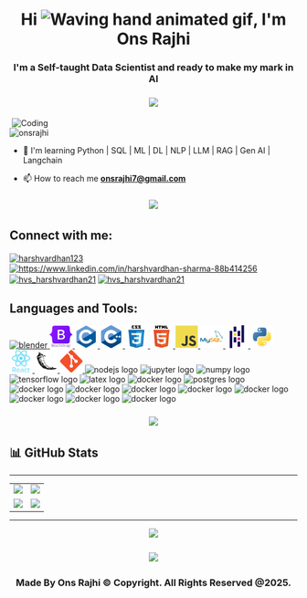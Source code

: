 <h1 align="center">Hi <img src="https://raw.githubusercontent.com/nixin72/nixin72/master/wave.gif" 
         alt="Waving hand animated gif"
         height="45"
         width="45" />, I'm Ons Rajhi</h1>
<h3 align="center">I'm a Self-taught Data Scientist and ready to make my mark in AI</h3>

<h3 align="center">
<img src="https://raw.githubusercontent.com/andreasbm/readme/master/assets/lines/colored.png">
</h3>

<img align="right" alt="Coding" width="500" src="https://cdn.dribbble.com/userupload/22228251/file/original-dd4133b41bcb1d2cef1679f2395ac06a.gif">

<p align="left"> <img src="https://komarev.com/ghpvc/?username=onsrajhi&label=Profile%20views&color=0e75b6&style=flat" alt="onsrajhi" /> </p>

- 🧠  I'm learning  Python | SQL | ML | DL | NLP | LLM | RAG | Gen AI | Langchain

- 📫 How to reach me **onsrajhi7@gmail.com**


<h3 align="center">
<img src="https://raw.githubusercontent.com/andreasbm/readme/master/assets/lines/colored.png">
</h3>

<h2 align="left">Connect with me:</h2>
<p align="left">
<a href="https://x.com/rajhi_ons?t=Q350PrW6eBFqZOLGOSJZNA&s=03" target="blank"><img align="center" src="https://raw.githubusercontent.com/rahuldkjain/github-profile-readme-generator/master/src/images/icons/Social/twitter.svg" alt="harshvardhan123" height="30" width="40" /></a>
<a href="https://www.linkedin.com/in/onsrj/" target="blank"><img align="center" src="https://raw.githubusercontent.com/rahuldkjain/github-profile-readme-generator/master/src/images/icons/Social/linked-in-alt.svg" alt="https://www.linkedin.com/in/harshvardhan-sharma-88b414256" height="30" width="40" /></a>
<a href="https://www.instagram.com/uns_rj/" target="blank"><img align="center" src="https://raw.githubusercontent.com/rahuldkjain/github-profile-readme-generator/master/src/images/icons/Social/instagram.svg" alt="hvs_harshvardhan21" height="30" width="40" /></a>
<a href="https://www.kaggle.com/onsrajhi" target="blank"><img align="center" src="https://raw.githubusercontent.com/rahuldkjain/github-profile-readme-generator/master/src/images/icons/Social/kaggle.svg" alt="hvs_harshvardhan21" height="30" width="40" /></a>
</p>

<h2 align="left">Languages and Tools:</h2>
<p align="left"> <a href="https://www.blender.org/" target="_blank" rel="noreferrer"> <img src="https://download.blender.org/branding/community/blender_community_badge_white.svg" alt="blender" width="40" height="40"/> </a> <a href="https://getbootstrap.com" target="_blank" rel="noreferrer"> <img src="https://raw.githubusercontent.com/devicons/devicon/master/icons/bootstrap/bootstrap-original-wordmark.svg" alt="bootstrap" width="40" height="40"/> </a> <a href="https://www.cprogramming.com/" target="_blank" rel="noreferrer"> <img src="https://raw.githubusercontent.com/devicons/devicon/master/icons/c/c-original.svg" alt="c" width="40" height="40"/> </a> <a href="https://www.w3schools.com/cpp/" target="_blank" rel="noreferrer"> <img src="https://raw.githubusercontent.com/devicons/devicon/master/icons/cplusplus/cplusplus-original.svg" alt="cplusplus" width="40" height="40"/> </a> <a href="https://www.w3schools.com/css/" target="_blank" rel="noreferrer"> <img src="https://raw.githubusercontent.com/devicons/devicon/master/icons/css3/css3-original-wordmark.svg" alt="css3" width="40" height="40"/> </a> <a href="https://www.w3.org/html/" target="_blank" rel="noreferrer"> <img src="https://raw.githubusercontent.com/devicons/devicon/master/icons/html5/html5-original-wordmark.svg" alt="html5" width="40" height="40"/> </a> <a href="https://developer.mozilla.org/en-US/docs/Web/JavaScript" target="_blank" rel="noreferrer"> <img src="https://raw.githubusercontent.com/devicons/devicon/master/icons/javascript/javascript-original.svg" alt="javascript" width="40" height="40"/> </a> <a href="https://www.mysql.com/" target="_blank" rel="noreferrer"> <img src="https://raw.githubusercontent.com/devicons/devicon/master/icons/mysql/mysql-original-wordmark.svg" alt="mysql" width="40" height="40"/> </a> <a href="https://pandas.pydata.org/" target="_blank" rel="noreferrer"> <img src="https://raw.githubusercontent.com/devicons/devicon/2ae2a900d2f041da66e950e4d48052658d850630/icons/pandas/pandas-original.svg" alt="pandas" width="40" height="40"/> </a> <a href="https://www.python.org" target="_blank" rel="noreferrer"> <img src="https://raw.githubusercontent.com/devicons/devicon/master/icons/python/python-original.svg" alt="python" width="40" height="40"/> </a> <a href="https://reactjs.org/" target="_blank" rel="noreferrer"> <img src="https://raw.githubusercontent.com/devicons/devicon/master/icons/react/react-original-wordmark.svg" alt="react" width="40" height="40"/> </a> <a href="https://flask-palletsprojects.org/" target="_blank" rel="noreferrer"> <img src="https://raw.githubusercontent.com/devicons/devicon/master/icons/flask/flask-original.svg" alt="flask" width="40" height="40"/> </a> <a href="https://git-scm.com/" target="_blank" rel="noreferrer"> <img src="https://raw.githubusercontent.com/devicons/devicon/master/icons/git/git-original.svg" alt="git" width="40" height="40"/> </a> <a> <img src="https://cdn.jsdelivr.net/gh/devicons/devicon/icons/nodejs/nodejs-original.svg" height="40" alt="nodejs logo" /> </a> <a> <img src="https://cdn.jsdelivr.net/gh/devicons/devicon/icons/jupyter/jupyter-original.svg" height="40" alt="jupyter logo"  /> </a> <a> <img src="https://cdn.jsdelivr.net/gh/devicons/devicon/icons/numpy/numpy-original.svg" height="40" alt="numpy logo"  /> </a> <a> <img src="https://cdn.jsdelivr.net/gh/devicons/devicon/icons/tensorflow/tensorflow-original.svg" height="40" alt="tensorflow logo"  /> </a> <a> <img src="https://cdn.jsdelivr.net/gh/devicons/devicon/icons/latex/latex-original.svg" height="40" alt="latex logo"  /> </a> <a> <img src="https://cdn.jsdelivr.net/gh/devicons/devicon/icons/docker/docker-original.svg" height="40" alt="docker logo"  /> </a> <a> <img src="https://cdn.jsdelivr.net/gh/devicons/devicon/icons/postgresql/postgresql-original.svg" height="40" alt="postgres logo"  /> </a> <a> <img src="https://cdn.jsdelivr.net/gh/devicons/devicon/icons/mongodb/mongodb-original.svg" height="40" alt="docker logo"  /> </a> <a> <img src="https://cdn.jsdelivr.net/gh/devicons/devicon/icons/tailwindcss/tailwindcss-original.svg" height="40" alt="docker logo"  /> </a> <a> <img src="https://cdn.jsdelivr.net/gh/devicons/devicon/icons/linux/linux-original.svg" height="40" alt="docker logo"  /> </a> <a> <img src="https://cdn.jsdelivr.net/gh/devicons/devicon/icons/keras/keras-original.svg" height="40" alt="docker logo"  /> </a> <a> <img src="https://cdn.jsdelivr.net/gh/devicons/devicon/icons/express/express-original-wordmark.svg" height="40" alt="docker logo"  /> </a> <a> <img src="https://cdn.jsdelivr.net/gh/devicons/devicon/icons/scikitlearn/scikitlearn-original.svg" height="40" alt="docker logo"  /> </a> <a> <img src="https://cdn.jsdelivr.net/gh/devicons/devicon/icons/matplotlib/matplotlib-original-wordmark.svg" height="40" alt="docker logo"  /> </a><a> <img src="https://cdn.jsdelivr.net/gh/devicons/devicon/icons/sequelize/sequelize-original.svg" height="40" alt="docker logo"  /> </a>

<h3 align="center">
<img src="https://raw.githubusercontent.com/andreasbm/readme/master/assets/lines/colored.png">
</h3>

## 📊 GitHub Stats

<hr>

<table>
  <tr>
    <td align="center">
      <img src="https://github-readme-stats.vercel.app/api?username=ONSRAJHI&show_icons=true&theme=radical" />
    </td>
    <td align="center">
      <img src="https://github-readme-stats.vercel.app/api/top-langs/?username=onsrajhi&langs_count=8&theme=radical&layout=compact" />
    </td>
  </tr>
  <tr>
    <td align="center">
      <img src="http://github-profile-summary-cards.vercel.app/api/cards/productive-time?username=onsrajhi&theme=radical&utcOffset=8" />
    </td>
    <td align="center">
      <img src="https://nirzak-streak-stats.vercel.app/?user=Harshvardhan2164&theme=radical" />
    </td>
  </tr>
</table>

<!-- | ![Ons Rajhi's Github Stats](https://github-readme-stats.vercel.app/api?username= onsrajhi&show_icons=true&theme=radical)              | ![Ons Rajhi's GitHub Streak](https://nirzak-streak-stats.vercel.app/?user=onsrajhi&theme=radical)
| -------------------------------------------------------------------------------------------------------------------------------------- | ------------------------------------------------------------------------------------------------------------------------------------------- |
| ![Top Langs](https://github-readme-stats.vercel.app/api/top-langs/?username=onsrajhi&langs_count=8&theme=radical&layout=compact) | ![Github Stars](http://github-profile-summary-cards.vercel.app/api/cards/productive-time?username=onsrajhi&theme=radical&utcOffset=8) |
-->
<hr>

<p align="center">
<img src="https://github-widgetbox.vercel.app/api/profile?username=onsrajhi&data=followers,repositories,stars&theme=radical&title_color=000000">
</p>

<h3 align="center">
<img src="https://raw.githubusercontent.com/andreasbm/readme/master/assets/lines/colored.png">
</h3>

<div align="center">

### Made By Ons Rajhi  © Copyright. All Rights Reserved @2025.

</div>

